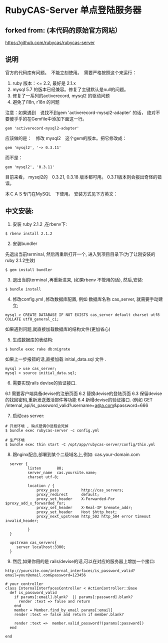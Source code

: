 # RubyCAS-Server  单点登陆服务器

## forked from: (本代码的原始官方网站）

https://github.com/rubycas/rubycas-server

## 说明

官方的代码库有问题。　不能立刻使用。　需要严格按照这个来运行：

1. ruby 版本：<= 2.2, 最好是 2.1.x
2. mysql 5.7 的版本已经兼容。修复了主键默认是null的问题。
3. 修复了一系列的activerecord, mysql2 的驱动问题
4. 避免了i18n, r18n 的问题

注意：如果遇到　说找不到gem 'activerecord-mysql2-adapter' 的话， 绝对不要傻乎乎的在Gemfile中添加下面这一行。
```
gem 'activerecord-mysql2-adapter'
```

应该做的是：　修改 mysql2　这个gem的版本。把它修改成：

```
gem 'mysql2', '~> 0.3.11'
```

而不是：

```
gem 'mysql2', '0.3.11'
```

目前来看， mysql2的　0.3.21,  0.3.18 版本都可用。  0.3.11版本则会报出奇怪的错误。

本ＣＡＳ专门在MySQL　下使用。 安装方式见下方英文：

## 中文安装:

1. 安装 ruby 2.1.2  ,在rbenv下:

```
$ rbenv install 2.1.2
```

2. 安装bundler

先退出当前terminal, 然后再重新打开一个, 进入到项目目录下(为了让刚安装的ruby 2.1.2生效)

```
$ gem install bundler
```

3. 退出当前terminal ,再重新进来, (如果rbenv 不管用的话), 然后,安装:

```
$ bundle install
```


4. 修改config.yml ,修改数据库配置, 例如 数据库名称 cas_server, 就需要手动建立;

```
mysql > CREATE DATABASE IF NOT EXISTS cas_server default charset utf8 COLLATE utf8_general_ci;
```

如果遇到问题,就直接加载数据库的结构文件(更加省心)


5. 生成数据库的表结构:

```
$ bundle exec rake db:migrate
```

如果上一步报错的话,直接加载  initial_data.sql 文件 .

```
mysql > use cas_server;
mysql > source initial_data.sql;
```

6. 需要实现rails devise的验证接口.

6.1 需要客户端具备devise的注册页面
6.2 替换devise的登陆页面
6.3 保留devise的找回密码,重新发送激活邮件等功能
6.4 新增devise的验证接口. (例如  GET  /internal_api/is_password_valid?username=a@a.com&password=666

7. 启动cas server:

```
# 开发环境 , 缺点是偶尔进程会死掉
$ bundle exec rubycas-server -c config.yml

# 生产环境
$ bundle exec thin start -C /opt/app/rubycas-server/config/thin.yml
```

8. 跟nginx配合,部署到某个二级域名上,例如: cas.your-domain.com

```
  server {
          listen       80;
          server_name  cas.yoursite.name;
          charset utf-8;

          location / {
              proxy_pass          http://cas_servers;
              proxy_redirect      default;
              proxy_set_header    X-Forwarded-For $proxy_add_x_forwarded_for;
              proxy_set_header    X-Real-IP $remote_addr;
              proxy_set_header    Host $http_host;
              proxy_next_upstream http_502 http_504 error timeout invalid_header;

          }
  }

  upstream cas_servers{
     server localhost:3300;
  }
```

9. 然后,如果你用的是 rails/devise的话,可以在对应的服务器上增加一个接口:


```
http://yoursite.com/internal_interfaces/is_password_valid?email=your@email.com&password=123456
```

```
# your controller
class InternalInterfacesController < ActionController::Base
  def is_password_valid
    if params[:email].blank?  || params[:password].blank?
      render :text => false and return
    end
    member = Member.find_by_email params[:email]
    render :text => false and return if member.blank?

    render :text =>  member.valid_password?(params[:password])
  end

end

```
